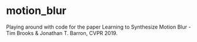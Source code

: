 # motion_blur
Playing around with code for the paper Learning to Synthesize Motion Blur - Tim Brooks &amp; Jonathan T. Barron, CVPR 2019.

